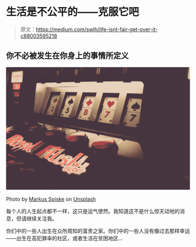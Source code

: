 # 生活是不公平的——克服它吧

> 原文：<https://medium.com/swlh/life-isnt-fair-get-over-it-c88003595218>

## 你不必被发生在你身上的事情所定义

![](img/9e4e01dbe90297a44e7a1c401cacd3a2.png)

Photo by [Markus Spiske](https://unsplash.com/@markusspiske?utm_source=medium&utm_medium=referral) on [Unsplash](https://unsplash.com?utm_source=medium&utm_medium=referral)

每个人的人生起点都不一样，这只是运气使然。我知道这不是什么惊天动地的消息，但请继续关注我。

你们中的一些人出生在众所周知的富贵之家。你们中的一些人没有像过去那样幸运——出生在高犯罪率的社区，或者生活在贫困地区…